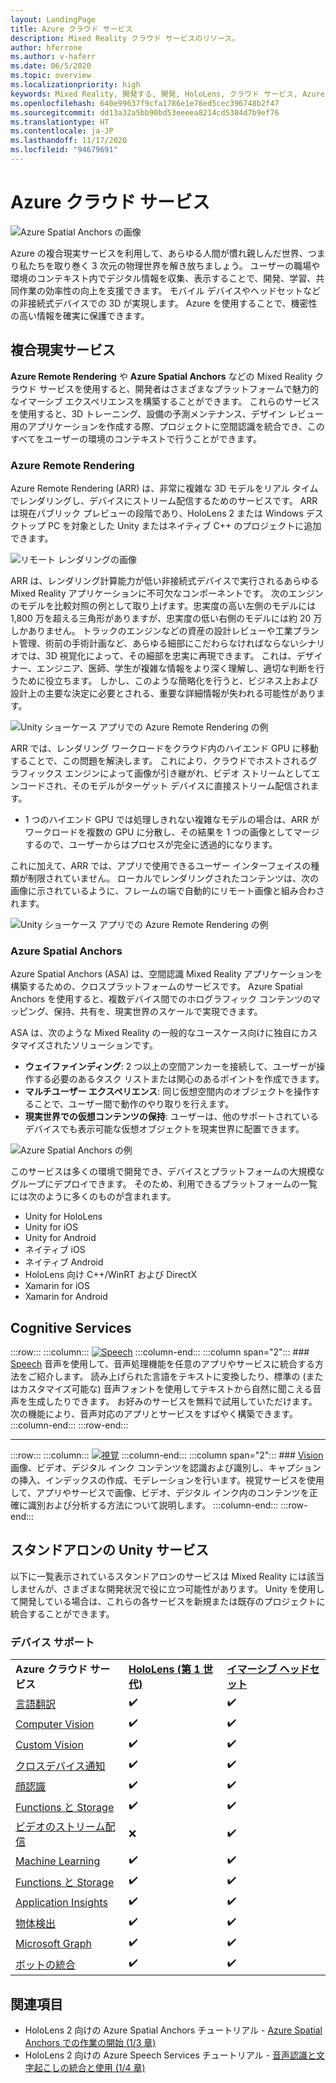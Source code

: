 ```yaml
---
layout: LandingPage
title: Azure クラウド サービス
description: Mixed Reality クラウド サービスのリソース。
author: hferrone
ms.author: v-haferr
ms.date: 06/5/2020
ms.topic: overview
ms.localizationpriority: high
keywords: Mixed Reality, 開発する, 開発, HoloLens, クラウド サービス, Azure, リモート レンダリング, 空間アンカー, Cognitive Services, 認知, Unity, 機械学習, 音声翻訳, コンピューター ビジョン, Microsoft Graph
ms.openlocfilehash: 640e99637f9cfa1786e1e78ed5cec396748b2f47
ms.sourcegitcommit: dd13a32a5bb90bd53eeeea8214cd5384d7b9ef76
ms.translationtype: HT
ms.contentlocale: ja-JP
ms.lasthandoff: 11/17/2020
ms.locfileid: "94679691"
---
```

# <a name="azure-cloud-services"></a>Azure クラウド サービス

![ Azure Spatial Anchors の画像](../design/images/AzureSpatialAnchors.jpg)

Azure の複合現実サービスを利用して、あらゆる人間が慣れ親しんだ世界、つまり私たちを取り巻く 3 次元の物理世界を解き放ちましょう。 ユーザーの職場や環境のコンテキスト内でデジタル情報を収集、表示することで、開発、学習、共同作業の効率性の向上を支援できます。 モバイル デバイスやヘッドセットなどの非接続式デバイスでの 3D が実現します。 Azure を使用することで、機密性の高い情報を確実に保護できます。

## <a name="mixed-reality-services"></a>複合現実サービス

**Azure Remote Rendering** や **Azure Spatial Anchors** などの Mixed Reality クラウド サービスを使用すると、開発者はさまざまなプラットフォームで魅力的なイマーシブ エクスペリエンスを構築することができます。 これらのサービスを使用すると、3D トレーニング、設備の予測メンテナンス、デザイン レビュー用のアプリケーションを作成する際、プロジェクトに空間認識を統合でき、このすべてをユーザーの環境のコンテキストで行うことができます。

### <a name="azure-remote-rendering"></a>Azure Remote Rendering
Azure Remote Rendering (ARR) は、非常に複雑な 3D モデルをリアル タイムでレンダリングし、デバイスにストリーム配信するためのサービスです。 ARR は現在パブリック プレビューの段階であり、HoloLens 2 または Windows デスクトップ PC を対象とした Unity またはネイティブ C++ のプロジェクトに追加できます。

![ リモート レンダリングの画像](../design/images/RemoteRendering.jpg)

ARR は、レンダリング計算能力が低い非接続式デバイスで実行されるあらゆる Mixed Reality アプリケーションに不可欠なコンポーネントです。 次のエンジンのモデルを比較対照の例として取り上げます。忠実度の高い左側のモデルには 1,800 万を超える三角形がありますが、忠実度の低い右側のモデルには約 20 万しかありません。 トラックのエンジンなどの資産の設計レビューや工業プラント管理、術前の手術計画など、あらゆる細部にこだわらなければならないシナリオでは、3D 視覚化によって、その細部を忠実に再現できます。 これは、デザイナー、エンジニア、医師、学生が複雑な情報をより深く理解し、適切な判断を行うために役立ちます。 しかし、このような簡略化を行うと、ビジネス上および設計上の主要な決定に必要とされる、重要な詳細情報が失われる可能性があります。

![Unity ショーケース アプリでの Azure Remote Rendering の例](images/arr-engine.png)

ARR では、レンダリング ワークロードをクラウド内のハイエンド GPU に移動することで、この問題を解決します。 これにより、クラウドでホストされるグラフィックス エンジンによって画像が引き継がれ、ビデオ ストリームとしてエンコードされ、そのモデルがターゲット デバイスに直接ストリーム配信されます。 

* 1 つのハイエンド GPU では処理しきれない複雑なモデルの場合は、ARR がワークロードを複数の GPU に分散し、その結果を 1 つの画像としてマージするので、ユーザーからはプロセスが完全に透過的になります。 

これに加えて、ARR では、アプリで使用できるユーザー インターフェイスの種類が制限されていません。 ローカルでレンダリングされたコンテンツは、次の画像に示されているように、フレームの端で自動的にリモート画像と組み合わされます。

![Unity ショーケース アプリでの Azure Remote Rendering の例](images/showcase-app.png)

### <a name="azure-spatial-anchors"></a>Azure Spatial Anchors
Azure Spatial Anchors (ASA) は、空間認識 Mixed Reality アプリケーションを構築するための、クロスプラットフォームのサービスです。 Azure Spatial Anchors を使用すると、複数デバイス間でのホログラフィック コンテンツのマッピング、保持、共有を、現実世界のスケールで実現できます。 

ASA は、次のような Mixed Reality の一般的なユースケース向けに独自にカスタマイズされたソリューションです。
* **ウェイファインディング**: 2 つ以上の空間アンカーを接続して、ユーザーが操作する必要のあるタスク リストまたは関心のあるポイントを作成できます。
* **マルチユーザー エクスペリエンス**: 同じ仮想空間内のオブジェクトを操作することで、ユーザー間で動作のやり取りを行えます。
* **現実世界での仮想コンテンツの保持**: ユーザーは、他のサポートされているデバイスでも表示可能な仮想オブジェクトを現実世界に配置できます。

![Azure Spatial Anchors の例](images/persistence.gif)

このサービスは多くの環境で開発でき、デバイスとプラットフォームの大規模なグループにデプロイできます。 そのため、利用できるプラットフォームの一覧には次のように多くのものが含まれます。
* Unity for HoloLens
* Unity for iOS
* Unity for Android
* ネイティブ iOS
* ネイティブ Android
* HoloLens 向け C++/WinRT および DirectX
* Xamarin for iOS
* Xamarin for Android

## <a name="cognitive-services"></a>Cognitive Services

:::row:::
    :::column:::
       [![Speech](../whats-new/images/speech.jpg)](https://docs.microsoft.com/azure/cognitive-services/speech-service/)
    :::column-end:::
    :::column span="2":::
        ### <a name="speech"></a>[Speech](https://docs.microsoft.com/azure/cognitive-services/speech-service/)
        音声を使用して、音声処理機能を任意のアプリやサービスに統合する方法をご紹介します。 読み上げられた言語をテキストに変換したり、標準の (またはカスタマイズ可能な) 音声フォントを使用してテキストから自然に聞こえる音声を生成したりできます。 お好みのサービスを無料で試用していただけます。次の機能により、音声対応のアプリとサービスをすばやく構築できます。
    :::column-end:::
:::row-end:::

---

:::row:::
    :::column:::
       [![視覚](../whats-new/images/vision.jpg)](https://docs.microsoft.com/azure/cognitive-services/computer-vision/)
    :::column-end:::
    :::column span="2":::
        ### <a name="vision"></a>[Vision](https://docs.microsoft.com/azure/cognitive-services/computer-vision/)
        画像、ビデオ、デジタル インク コンテンツを認識および識別し、キャプションの挿入、インデックスの作成、モデレーションを行います。視覚サービスを使用して、アプリやサービスで画像、ビデオ、デジタル インク内のコンテンツを正確に識別および分析する方法について説明します。
    :::column-end:::
:::row-end:::


## <a name="standalone-unity-services"></a>スタンドアロンの Unity サービス

以下に一覧表示されているスタンドアロンのサービスは Mixed Reality には該当しませんが、さまざまな開発状況で役に立つ可能性があります。 Unity を使用して開発している場合は、これらの各サービスを新規または既存のプロジェクトに統合することができます。

### <a name="device-support"></a>デバイス サポート
<table>
    <tr>
        <td><strong>Azure クラウド サービス</strong></td>
        <td><a href="../hololens-hardware-details.md"><strong>HoloLens (第 1 世代)</strong></a></td>
        <td><a href="../discover/immersive-headset-hardware-details.md"><strong>イマーシブ ヘッドセット</strong></a></td>
    </tr>
     <tr>
        <td><a href="unity/tutorials/mr-azure-301.md">言語翻訳</a></td>
        <td>✔️</td>
        <td>✔️</td>
    </tr>
    <tr>
        <td><a href="unity/tutorials/mr-azure-302.md">Computer Vision</a></td>
        <td>✔️</td>
        <td>✔️</td>
    </tr>
    <tr>
        <td><a href="unity/tutorials/mr-azure-302b.md">Custom Vision</a></td>
        <td>✔️</td>
        <td>✔️</td>
    </tr>
    <tr>
        <td><a href="unity/tutorials/mr-azure-303.md">クロスデバイス通知</a></td>
        <td>✔️</td>
        <td>✔️</td>
    </tr>
    <tr>
        <td><a href="unity/tutorials/mr-azure-304.md">顔認識</a></td>
        <td>✔️</td>
        <td>✔️</td>
    </tr>
    <tr>
        <td><a href="unity/tutorials/mr-azure-305.md">Functions と Storage</a></td>
        <td>✔️</td>
        <td>✔️</td>
    </tr>
    <tr>
        <td><a href="unity/tutorials/mr-azure-306.md">ビデオのストリーム配信</a></td>
        <td>❌</td>
        <td>✔️</td>
    </tr>
    <tr>
        <td><a href="unity/tutorials/mr-azure-307.md">Machine Learning</a></td>
        <td>✔️</td>
        <td>✔️</td>
    </tr>
    <tr>
        <td><a href="unity/tutorials/mr-azure-308.md"mr-azure-308.md">Functions と Storage</a></td>
        <td>✔️</td>
        <td>✔️</td>
    </tr>
    <tr>
        <td><a href="unity/tutorials/mr-azure-309.md">Application Insights</a></td>
        <td>✔️</td>
        <td>✔️</td>
    </tr>
    <tr>
        <td><a href="unity/tutorials/mr-azure-310.md">物体検出</a></td>
        <td>✔️</td>
        <td>✔️</td>
    </tr>
    <tr>
        <td><a href="unity/tutorials/mr-azure-311.md">Microsoft Graph</a></td>
        <td>✔️</td>
        <td>✔️</td>
    </tr>
    <tr>
        <td><a href="unity/tutorials/mr-azure-312.md">ボットの統合</a></td>
        <td>✔️</td>
        <td>✔️</td>
    </tr>
</table>

## <a name="see-also"></a>関連項目

* HoloLens 2 向けの Azure Spatial Anchors チュートリアル - [Azure Spatial Anchors での作業の開始 (1/3 章)](../mrlearning-asa-ch1.md)
* HoloLens 2 向けの Azure Speech Services チュートリアル - [音声認識と文字起こしの統合と使用 (1/4 章)](../develop/unity/tutorials/mrlearning-speechSDK-ch1.md)

